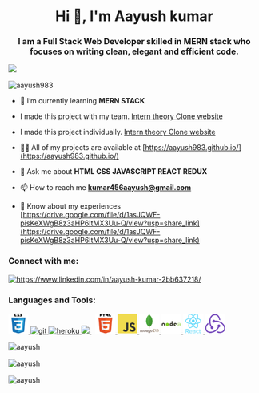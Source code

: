 <h1 align="center">Hi 👋, I'm Aayush kumar</h1>
<h3 align="center">I am a Full Stack Web Developer skilled in MERN stack who focuses on writing clean, elegant and efficient code.</h3>
<img src="https://readme-typing-svg.herokuapp.com/?lines=Full+Stack+Web+Developer;React+Developer;Quick+learner;MERN+Developer;&right=true&width=400&height=50">
<p align="left"> <img src="https://komarev.com/ghpvc/?username=aayush983&label=Profile%20views&color=0e75b6&style=flat" alt="aayush983" /> </p>

- 🌱 I’m currently learning ****MERN STACK****
- I made this project with my team. [Intern theory Clone website](https://frolicking-macaron-68e3c3.netlify.app/)
- I made this project individually. [Intern theory Clone website](https://scintillating-clafoutis-dbade0.netlify.app/)

- 👨‍💻 All of my projects are available at [https://aayush983.github.io/](https://aayush983.github.io/)

- 💬 Ask me about **HTML CSS JAVASCRIPT REACT REDUX**

- 📫 How to reach me **kumar456aayush@gmail.com**

- 📄 Know about my experiences [https://drive.google.com/file/d/1asJQWF-pisKeXWgB8z3aHP6ItMX3Uu-Q/view?usp=share_link](https://drive.google.com/file/d/1asJQWF-pisKeXWgB8z3aHP6ItMX3Uu-Q/view?usp=share_link)

<h3 align="left">Connect with me:</h3>
<p align="left">
<a href="https://linkedin.com/in/https://www.linkedin.com/in/aayush-kumar-2bb637218/" target="blank"><img align="center" src="https://raw.githubusercontent.com/rahuldkjain/github-profile-readme-generator/master/src/images/icons/Social/linked-in-alt.svg" alt="https://www.linkedin.com/in/aayush-kumar-2bb637218/" height="30" width="40" /></a>
</p>

<h3 align="left">Languages and Tools:</h3>
<p align="left"> <a href="https://www.w3schools.com/css/" target="_blank" rel="noreferrer"> <img src="https://raw.githubusercontent.com/devicons/devicon/master/icons/css3/css3-original-wordmark.svg" alt="css3" width="40" height="40"/> </a> <a href="https://git-scm.com/" target="_blank" rel="noreferrer"> <img src="https://www.vectorlogo.zone/logos/git-scm/git-scm-icon.svg" alt="git" width="40" height="40"/> </a> <a href="https://heroku.com" target="_blank" rel="noreferrer"> <img src="https://www.vectorlogo.zone/logos/heroku/heroku-icon.svg" alt="heroku" width="40" height="40"/>
  <a href=""><img src="https://img.icons8.com/color/48/000000/chakra-ui.png"/> </a> &nbsp;
  </a> <a href="https://www.w3.org/html/" target="_blank" rel="noreferrer"> <img src="https://raw.githubusercontent.com/devicons/devicon/master/icons/html5/html5-original-wordmark.svg" alt="html5" width="40" height="40"/> </a> <a href="https://developer.mozilla.org/en-US/docs/Web/JavaScript" target="_blank" rel="noreferrer"> <img src="https://raw.githubusercontent.com/devicons/devicon/master/icons/javascript/javascript-original.svg" alt="javascript" width="40" height="40"/> </a> <a href="https://www.mongodb.com/" target="_blank" rel="noreferrer"> <img src="https://raw.githubusercontent.com/devicons/devicon/master/icons/mongodb/mongodb-original-wordmark.svg" alt="mongodb" width="40" height="40"/> </a> <a href="https://nodejs.org" target="_blank" rel="noreferrer"> <img src="https://raw.githubusercontent.com/devicons/devicon/master/icons/nodejs/nodejs-original-wordmark.svg" alt="nodejs" width="40" height="40"/> </a> <a href="https://reactjs.org/" target="_blank" rel="noreferrer"> <img src="https://raw.githubusercontent.com/devicons/devicon/master/icons/react/react-original-wordmark.svg" alt="react" width="40" height="40"/> </a> <a href="https://redux.js.org" target="_blank" rel="noreferrer"> <img src="https://raw.githubusercontent.com/devicons/devicon/master/icons/redux/redux-original.svg" alt="redux" width="40" height="40"/> </a> </p>

<p><img align="center" src="https://github-readme-stats.vercel.app/api/top-langs/?username=aayush983&hide=php&layout=compact&theme=radical" alt="aayush" height="50%" width="50%" /></p>
<p><img align="center" src="https://github-readme-stats.vercel.app/api?username=aayush983&show_icons=true&locale=en&theme=radical" alt="aayush" height="50%" width="50%" /></p>
<p><img align="center" src="https://github-readme-streak-stats.herokuapp.com/?user=aayush983&theme=radical" alt="aayush" height="50%" width="50%"/></p>
